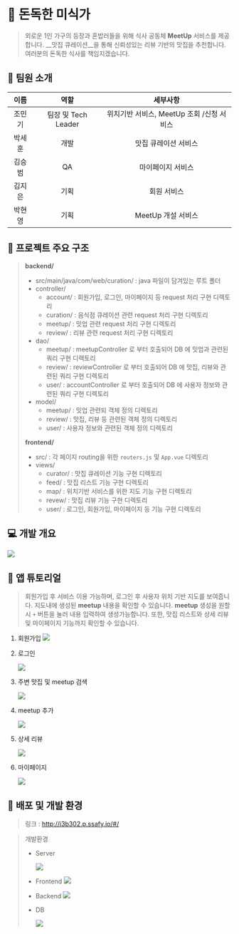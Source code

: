 # 🍜 돈독한 미식가

> 외로운 1인 가구의 등장과 혼밥러들을 위해 식사 공동체 __MeetUp__ 서비스를 제공합니다.
> __맛집 큐레이션__을 통해 신뢰성있는 리뷰 기반의 맛집을 추천합니다.
> 여러분의 돈독한 식사를 책임지겠습니다.



## 🙋 팀원 소개

|  이름  |        역할         |                 세부사항                  |
| :----: | :-----------------: | :---------------------------------------: |
| 조민기 | 팀장 및 Tech Leader | 위치기반 서비스, MeetUp 조회 /신청 서비스 |
| 박세훈 |        개발         |           맛집 큐레이션 서비스            |
| 김승범 |         QA          |             마이페이지 서비스             |
| 김지은 |        기획         |                회원 서비스                |
| 박현영 |        기획         |            MeetUp 개설 서비스             |



## 📁 프로젝트 주요 구조

>__backend/__ 
>
>- src/main/java/com/web/curation/ : java 파일이 담겨있는 루트 폴더
>  - controller/
>    - account/ : 회원가입, 로그인, 마이페이지 등 request 처리 구현 디렉토리
>    - curation/ : 음식점 큐레이션 관련 request 처리 구현 디렉토리
>    - meetup/ : 밋업 관련 request 처리 구현 디렉토리
>    - review/ : 리뷰 관련 request 처리 구현 디렉토리
>  - dao/
>    - meetup/ : meetupController 로 부터 호출되어 DB 에 밋업과 관련된 쿼리 구현 디렉토리
>    - review/ : reviewController 로 부터 호출되어 DB 에 맛집, 리뷰와 관련된 쿼리 구현 디렉토리
>    - user/ : accountController 로 부터 호출되어 DB 에 사용자 정보와 관련된 쿼리 구현 디렉토리
>  - model/
>    - meetup/ : 밋업 관련되 객체 정의 디렉토리
>    - review/ : 맛집, 리뷰 등 관련된 객체 정의 디렉토리
>    - user/ : 사용자 정보와 관련된 객체 정의 디렉토리
>
>
>
>__frontend/__ 
>
>- src/ : 각 페이지 routing을 위한 `routers.js` 및 `App.vue` 디렉토리
>  - views/
>    - curator/ : 맛집 큐레이션 기능 구현 디렉토리
>    - feed/ : 맛집 리스트 기능 구현 디렉토리
>    - map/ : 위치기반 서비스를 위한 지도 기능 구현 디렉토리
>    - revew/ : 맛집 리뷰 기능 구현 디렉토리
>    - user/ : 로그인, 회원가입, 마이페이지 등 기능 구현 디렉토리 



## 💻 개발 개요

![](img/wireframe.png)





## 📝 앱 튜토리얼

> 회원가입 후 서비스 이용 가능하며, 로그인 후 사용자 위치 기반 지도를 보여줍니다. 지도내에 생성된 __meetup__ 내용을 확인할 수 있습니다. __meetup__ 생성을 원할시 `+` 버튼을 눌러 내용 입력하여 생성가능합니다. 또한, 맛집 리스트와 상세 리뷰 및 마이페이지 기능까지 확인할 수 있습니다.

1. 회원가입
   ![](img/join.png)

   

2. 로그인

   ![](img/login.png)

   

3. 주변 맛집 및 meetup 검색

   ![](img/search.png)

   

4. meetup 추가

   ![](img/meetup.png)

   

5. 상세 리뷰

   ![](img/review.png)
   

6. 마이페이지

   ![](img/mypage.png)
   

   

## 📡 배포 및 개발 환경

> 링크 : http://i3b302.p.ssafy.io/#/

> 개발환경
>
> - Server
>
>   ![](img/server.png)
>   
>
> - Frontend
>   ![](img/frontend.png)
>
> - Backend
>   ![](img/backend.png)
>
> - DB
>
>   ![](img/DB.png)

